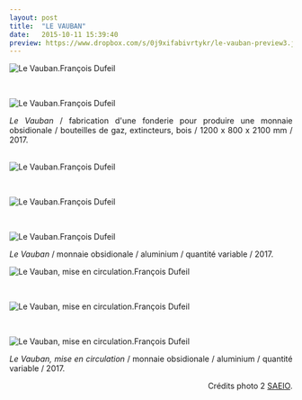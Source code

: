 ```yaml
---
layout: post
title:  "LE VAUBAN"
date:   2015-10-11 15:39:40
preview: https://www.dropbox.com/s/0j9xifabivrtykr/le-vauban-preview3.jpg?raw=1
---
```


<img src="https://www.dropbox.com/s/6e4eirg4fc5road/Le-Vauban-2017%20%282%29.jpg?raw=1" alt="Le Vauban.Fran&ccedil;ois Dufeil">
<p>&nbsp;</p>

<img src="https://www.dropbox.com/s/86x6imofztjd0a0/Le-Vauban-2017-credits-photo-SAEIO.jpg?raw=1" alt="Le Vauban.Fran&ccedil;ois Dufeil">

<p style="text-align:justify">
<span style="font-style: italic;">Le Vauban</span> / fabrication d'une fonderie pour produire une monnaie obsidionale / bouteilles de gaz, extincteurs, bois / 1200 x 800 x 2100 mm / 2017.
</p>
<br> 

<img src="https://www.dropbox.com/s/ayw8upktkrnmc8b/Le-Vauban-2017%20%284%29.jpg?raw=1" alt="Le Vauban.Fran&ccedil;ois Dufeil">
<p>&nbsp;</p>

<img src="https://www.dropbox.com/s/5m4884186u8s88t/Le-Vauban-2017%20%283%29.jpg?raw=1" alt="Le Vauban.Fran&ccedil;ois Dufeil">
<p>&nbsp;</p>

<img src="https://www.dropbox.com/s/y67auiipyli7jnb/Le-Vauban-2017%20%285%29.jpg?raw=1" alt="Le Vauban.Fran&ccedil;ois Dufeil">


<p style="text-align:justify">
<span style="font-style: italic;">Le Vauban</span> / monnaie obsidionale / aluminium / quantit&eacute; variable / 2017.
</p>

<img src="https://www.dropbox.com/s/jkt83wrqoqlzkbe/Le-Vauban-2018-mise-en-circulation%20%283%29.jpeg?raw=1" alt="Le Vauban, mise en circulation.Fran&ccedil;ois Dufeil">
<p>&nbsp;</p>

<img src="https://www.dropbox.com/s/u3f67d4th1wapo0/Le-Vauban-2018-mise-en-circulation%20%281%29.jpeg?raw=1" alt="Le Vauban, mise en circulation.Fran&ccedil;ois Dufeil">
<p>&nbsp;</p>

<img src="https://www.dropbox.com/s/znz69x19u4osod8/Le-Vauban-2018-mise-en-circulation%20%282%29.jpeg?raw=1" alt="Le Vauban, mise en circulation.Fran&ccedil;ois Dufeil">

<p style="text-align:justify">
<span style="font-style: italic;">Le Vauban, mise en circulation</span> / monnaie obsidionale / aluminium / quantit&eacute; variable / 2017.
</p>





<p style="text-align:right; font-size: 14px;">
Cr&eacute;dits photo 2 <a href="#" onclick='window.open("http://saeio.paris/");return false;'>SAEIO</a>.
</p>
 

